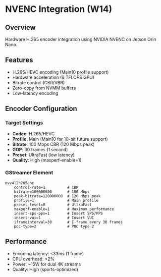 # NVENC Integration (W14)

## Overview
Hardware H.265 encoder integration using NVIDIA NVENC on Jetson Orin Nano.

## Features
- H.265/HEVC encoding (Main10 profile support)
- Hardware acceleration (6 TFLOPS GPU)
- Bitrate control (CBR/VBR)
- Zero-copy from NVMM buffers
- Low-latency encoding

## Encoder Configuration

### Target Settings
- **Codec**: H.265/HEVC
- **Profile**: Main (Main10 for 10-bit future support)
- **Bitrate**: 100 Mbps CBR (120 Mbps peak)
- **GOP**: 30 frames (1 second)
- **Preset**: UltraFast (low latency)
- **Quality**: High (maxperf-enable=1)

### GStreamer Element
```
nvv4l2h265enc
    control-rate=1          # CBR
    bitrate=100000000       # 100 Mbps
    peak-bitrate=120000000  # 120 Mbps peak
    profile=1               # Main profile
    preset-level=0          # UltraFast
    maxperf-enable=1        # Maximum performance
    insert-sps-pps=1        # Insert SPS/PPS
    insert-vui=1            # Insert VUI
    iframeinterval=30       # I-frame every 30 frames
    poc-type=2              # POC type 2
```

## Performance
- Encoding latency: <33ms (1 frame)
- CPU overhead: <2%
- Power: ~15W for dual 4K streams
- Quality: High (sports-optimized)